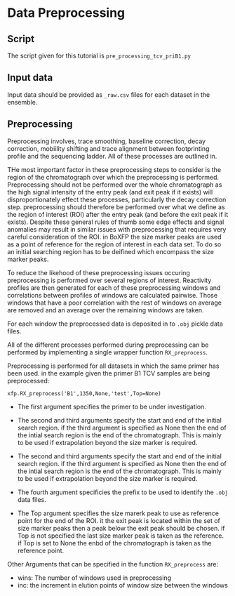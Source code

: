 # Data Preprocessing 

## Script

The script given for this tutorial is `pre_processing_tcv_priB1.py`

## Input data

Input data should be provided as `_raw.csv` files for each dataset in the ensemble. 

## Preprocessing

Preprocessing involves, trace smoothing, baseline correction, decay correction, mobiility shifting and trace alignment between footprinting profile and the sequencing ladder.
All of these processes are outlined in. 

THe most important factor in these preprocessing steps to consider is the region of the chromatograph over which the preprocessing is performed. Preprocessing should not be performed over the whole chromatograph as the high signal intensity of the entry peak (and exit peak if it exists) will disproportionately effect these processes, particularly the decay correction step. preprocessing should therefore be performed over what we define as the region of interest (ROI) after the entry peak (and before the exit peak if it exists). Despite these general rules of thumb some edge effects and signal anomalies may result in similar issues with preprocessing that requires very careful consideration of the ROI. in BoXFP the size marker peaks are used as a point of reference for the region of interest in each data set. To do so an initial searching region has to be deifined which encompass the size marker peaks. 


To reduce the likehood of these preprocessing issues occuring preprocessing is performed over several regions of interest. Reactivity profiles are then generated for each of these preprocessing windows and correlations between profiles of windows are calculated pairwise. Those windows that have a poor correlation with the rest of windows on average are removed and an average over the remaining windows are taken. 

For each window the preprocessed data is deposited in to `.obj` pickle data files. 

All of the different processes performed during preprocessing can be performed by implementing a single wrapper function `RX_preprocess`.

Preprocessing is performed for all datasets in which the same primer has been used. in the example given the primer B1 TCV samples are being preprocessed:

`xfp.RX_preprocess('B1',1350,None,'test',Top=None)`

+ The first argument specifies the primer to be under investigation. 

+ The second and third arguments specify the start and end of the initial search region. if the third argument is specified as None then the end of the intial search region is the end of the chromatograph. This is mainly to be used if extrapolation beyond the size marker is required. 

+ The second and third arguments specify the start and end of the initial search region. if the third argument is specified as None then the end of the intial search region is the end of the chromatograph. This is mainly to be used if extrapolation beyond the size marker is required. 

+ The fourth argument specificies the prefix to be used to identify the `.obj` data files. 

+ The Top argument specifies the size marerk peak to use as reference point for the end of the ROI. it the exit peak is located within the set of size marker peaks then a peak below the exit peak should be chosen. if Top is not specified the last size marker peak is taken as the reference. if Top is set to None the enbd of the chromatograph is taken as the reference point. 

Other Arguments that can be specified in the function `RX_preprocess` are:

+ wins: The number of windows used in preprocessing
+ inc: the increment in elution points of window size between the windows





